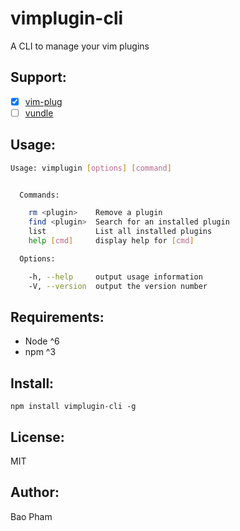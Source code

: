 vimplugin-cli
=============

A CLI to manage your vim plugins

Support:
------
- [x] [vim-plug](https://github.com/junegunn/vim-plug)
- [ ] [vundle](https://github.com/VundleVim/Vundle.vim)

Usage:
------

```bash
Usage: vimplugin [options] [command]


  Commands:

    rm <plugin>    Remove a plugin
    find <plugin>  Search for an installed plugin
    list           List all installed plugins
    help [cmd]     display help for [cmd]

  Options:

    -h, --help     output usage information
    -V, --version  output the version number
```


Requirements:
-------------
* Node ^6
* npm ^3

Install:
--------

```
npm install vimplugin-cli -g
```

License:
--------
MIT

Author:
-------
Bao Pham
